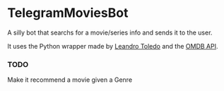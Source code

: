 # TelegramMoviesBot

A silly bot that searchs for a movie/series info and sends it to the user.

It uses the Python wrapper made by [Leandro Toledo] and the [OMDB API].

### TODO
Make it recommend a movie given a Genre

[leandro toledo]: <https://github.com/leandrotoledo/python-telegram-bot>
[omdb api]: <http://www.omdbapi.com/>
